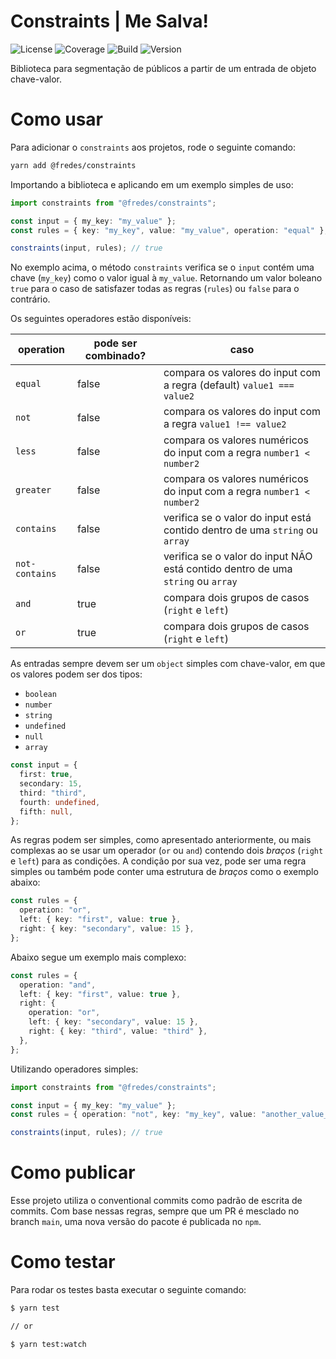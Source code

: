 # Constraints | Me Salva!

![License](https://img.shields.io/static/v1?label=Licence&message=MIT&color=yellow)
![Coverage](https://img.shields.io/static/v1?label=Coverage&message=100%&color=success)
![Build](https://img.shields.io/static/v1?label=Build&message=Success&color=lemon)
![Version](https://img.shields.io/static/v1?label=Version&message=1.0.0-alpha.1&color=orange)

Biblioteca para segmentação de públicos a partir de um entrada de objeto chave-valor.

# Como usar

Para adicionar o `constraints` aos projetos, rode o seguinte comando:

```bash
yarn add @fredes/constraints
```

Importando a biblioteca e aplicando em um exemplo simples de uso:

```ts
import constraints from "@fredes/constraints";

const input = { my_key: "my_value" };
const rules = { key: "my_key", value: "my_value", operation: "equal" };

constraints(input, rules); // true
```

No exemplo acima, o método `constraints` verifica se o `input` contém uma chave (`my_key`) como o valor igual à `my_value`. Retornando um valor boleano `true` para o caso de satisfazer todas as regras (`rules`) ou `false` para o contrário.

Os seguintes operadores estão disponíveis:

| operation | pode ser combinado? | caso
|-|-|-
| `equal` | false | compara os valores do input com a regra (default) `value1 === value2`
| `not` | false | compara os valores do input com a regra  `value1 !== value2`
| `less` | false | compara os valores numéricos do input com a regra  `number1 < number2`
| `greater` | false | compara os valores numéricos do input com a regra `number1 < number2`
| `contains` | false | verifica se o valor do input está contido dentro de uma `string` ou `array`
| `not-contains` | false | verifica se o valor do input NÃO está contido dentro de uma `string` ou `array`
| `and` | true | compara dois grupos de casos (`right` e `left`)
| `or` | true | compara dois grupos de casos (`right` e `left`)


As entradas sempre devem ser um `object` simples com chave-valor, em que os valores podem ser dos tipos:

- `boolean`
- `number`
- `string`
- `undefined`
- `null`
- `array`

```ts
const input = {
  first: true,
  secondary: 15,
  third: "third",
  fourth: undefined,
  fifth: null,
};
```

As regras podem ser simples, como apresentado anteriormente, ou mais complexas ao se usar um operador (`or` ou `and`) contendo dois _braços_ (`right` e `left`) para as condições. A condição por sua vez, pode ser uma regra simples ou também pode conter uma estrutura de _braços_ como o exemplo abaixo:

```ts
const rules = {
  operation: "or",
  left: { key: "first", value: true },
  right: { key: "secondary", value: 15 },
};
```

Abaixo segue um exemplo mais complexo:

```ts
const rules = {
  operation: "and",
  left: { key: "first", value: true },
  right: {
    operation: "or",
    left: { key: "secondary", value: 15 },
    right: { key: "third", value: "third" },
  },
};
```

Utilizando operadores simples:

```ts
import constraints from "@fredes/constraints";

const input = { my_key: "my_value" };
const rules = { operation: "not", key: "my_key", value: "another_value_value" };

constraints(input, rules); // true
```

# Como publicar

Esse projeto utiliza o conventional commits como padrão de escrita de commits. Com base nessas regras, sempre que um PR é mesclado no branch `main`, uma nova versão do pacote é publicada no `npm`.

# Como testar

Para rodar os testes basta executar o seguinte comando:

```bash
$ yarn test

// or

$ yarn test:watch
```
